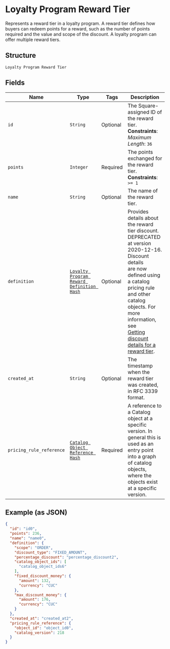 
# Loyalty Program Reward Tier

Represents a reward tier in a loyalty program. A reward tier defines how buyers can redeem points for a reward, such as the number of points required and the value and scope of the discount. A loyalty program can offer multiple reward tiers.

## Structure

`Loyalty Program Reward Tier`

## Fields

| Name | Type | Tags | Description |
|  --- | --- | --- | --- |
| `id` | `String` | Optional | The Square-assigned ID of the reward tier.<br>**Constraints**: *Maximum Length*: `36` |
| `points` | `Integer` | Required | The points exchanged for the reward tier.<br>**Constraints**: `>= 1` |
| `name` | `String` | Optional | The name of the reward tier. |
| `definition` | [`Loyalty Program Reward Definition Hash`](../../doc/models/loyalty-program-reward-definition.md) | Optional | Provides details about the reward tier discount. DEPRECATED at version 2020-12-16. Discount details<br>are now defined using a catalog pricing rule and other catalog objects. For more information, see<br>[Getting discount details for a reward tier](https://developer.squareup.com/docs/loyalty-api/loyalty-rewards#get-discount-details). |
| `created_at` | `String` | Optional | The timestamp when the reward tier was created, in RFC 3339 format. |
| `pricing_rule_reference` | [`Catalog Object Reference Hash`](../../doc/models/catalog-object-reference.md) | Required | A reference to a Catalog object at a specific version. In general this is<br>used as an entry point into a graph of catalog objects, where the objects exist<br>at a specific version. |

## Example (as JSON)

```json
{
  "id": "id0",
  "points": 236,
  "name": "name0",
  "definition": {
    "scope": "ORDER",
    "discount_type": "FIXED_AMOUNT",
    "percentage_discount": "percentage_discount2",
    "catalog_object_ids": [
      "catalog_object_ids6"
    ],
    "fixed_discount_money": {
      "amount": 132,
      "currency": "CUC"
    },
    "max_discount_money": {
      "amount": 176,
      "currency": "CUC"
    }
  },
  "created_at": "created_at2",
  "pricing_rule_reference": {
    "object_id": "object_id0",
    "catalog_version": 218
  }
}
```

